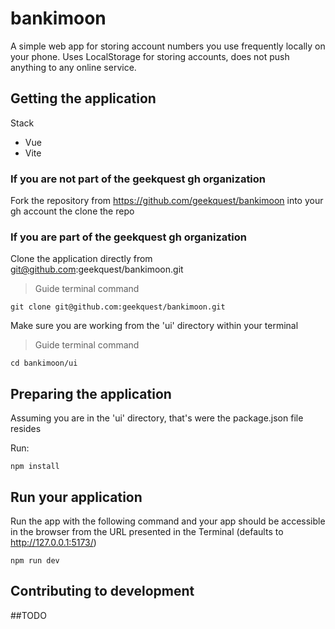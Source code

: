 # bankimoon

A simple web app for storing account numbers you use frequently locally on your phone.
Uses LocalStorage for storing accounts, does not push anything to any online service.

## Getting the application

Stack

- Vue
- Vite

### If you are not part of the geekquest gh organization

Fork the repository from https://github.com/geekquest/bankimoon into your gh account the clone the repo

### If you are part of the geekquest gh organization

Clone the application directly from git@github.com:geekquest/bankimoon.git

> Guide terminal command

    git clone git@github.com:geekquest/bankimoon.git

Make sure you are working from the 'ui' directory within your terminal

> Guide terminal command

    cd bankimoon/ui


## Preparing the application

Assuming you are in the 'ui' directory, that's were the package.json file resides

Run:

    npm install

## Run your application

Run the app with the following command and your app should be accessible in the browser from the URL presented in the Terminal (defaults to http://127.0.0.1:5173/)

    npm run dev

## Contributing to development

##TODO